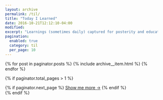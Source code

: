 ```yaml
---
layout: archive
permalink: /til/
title: "Today I Learned"
date: 2016-10-21T12:12:10-04:00
modified:
excerpt: "Learnings (sometimes daily) captured for posterity and educational purposes."
pagination: 
  enabled: true
  category: til
  per_page: 10
---
```


{% for post in paginator.posts %}
  {% include archive__item.html %}
{% endfor %}

{% if paginator.total_pages > 1 %}
  <div class="pager">
    {% if paginator.next_page %}
      <a href="{{ paginator.next_page_path | absolute_url }}" class="btn">Show me more &rarr;</a>
    {% endif %}
  </div>
{% endif %}
